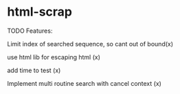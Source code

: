 # html-scrap

TODO Features:

Limit index of searched sequence, so cant out of bound(x)

use html lib for escaping html (x)

add time to test (x)


Implement multi routine search with cancel context (x)